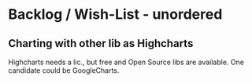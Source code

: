 # Backlog / Wish-List - unordered



## Charting with other lib as Highcharts
Highcharts needs a lic., but free and Open Source libs are available.
One candidate could be GoogleCharts.

## 
